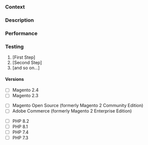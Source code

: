 ### Context
<!-- Why is this change necessary? Write one or two sentences to explain what's going on. -->

### Description
<!-- What does this PR change? If it's a bug, describe the fix. If it's a feature, post screenshots or a video. -->

### Performance
<!-- How does this PR impact the area that's being changed? Prove it out. This can be an informal benchmark, EXPLAIN ANALYZE output, etc. -->

### Testing
<!-- How do we test this PR? **This section is critical.** Some ideas:
- Provide clear steps to reproduce w/ test data
- Show us how you tested the PR
- Call out specific areas of concern
-->
1. [First Step]
2. [Second Step]
3. [and so on...]

#### Versions
<!-- What version(s) did you test this change on? -->
- [ ] Magento 2.4
- [ ] Magento 2.3
<!-- What edition(s) of Magento did you test this change on? -->
- [ ] Magento Open Source (formerly Magento 2 Community Edition)
- [ ] Adobe Commerce (formerly Magento 2 Enterprise Edition)
<!-- What version of PHP did you test this change on? -->
- [ ] PHP 8.2
- [ ] PHP 8.1
- [ ] PHP 7.4
- [ ] PHP 7.3
